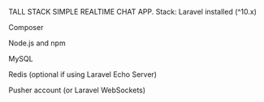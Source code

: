 TALL STACK SIMPLE  REALTIME CHAT APP.
Stack:
Laravel installed (^10.x)

Composer

Node.js and npm

MySQL 

Redis (optional if using Laravel Echo Server)

Pusher account (or Laravel WebSockets)
